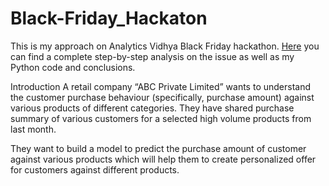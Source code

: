 # Black-Friday_Hackaton
This is my approach on Analytics Vidhya Black Friday hackathon. <a href = "https://medium.com/diogo-menezes-borges/project-3-analytics-vidhya-hackaton-black-friday-f6c6bf3da86f">Here</a> you can find a complete step-by-step analysis on the issue as well as my Python code and conclusions.

Introduction
A retail company “ABC Private Limited” wants to understand the customer purchase behaviour (specifically, purchase amount) against various products of different categories. They have shared purchase summary of various customers for a selected high volume products from last month.

They want to build a model to predict the purchase amount of customer against various products which will help them to create personalized offer for customers against different products.
